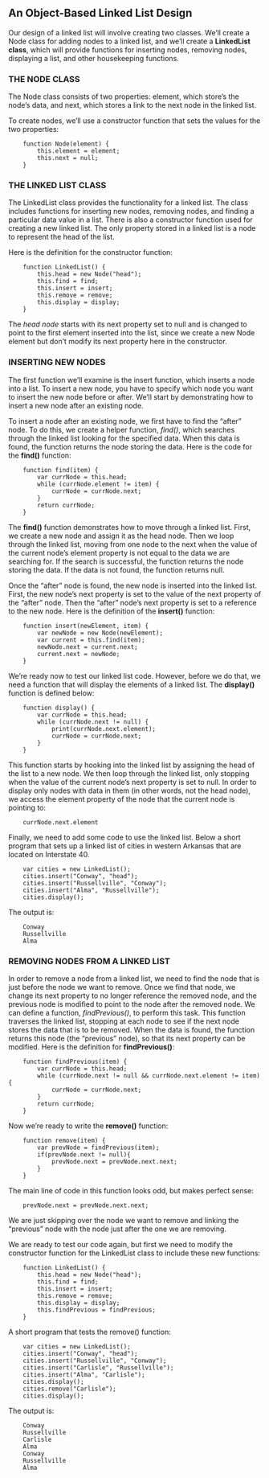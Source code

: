 ## An Object-Based Linked List Design

Our design of a linked list will involve creating two classes. We’ll create a Node class for adding nodes to a linked list, and we’ll create a **LinkedList class**, which will provide functions for inserting nodes, removing nodes, displaying a list, and other housekeeping functions.

### THE NODE CLASS

The Node class consists of two properties:
    element, which store’s the node’s data,
    and next, which stores a link to the next node in the linked list.

To create nodes, we’ll use a constructor function that sets the values for the two properties:
```
    function Node(element) {
        this.element = element;
        this.next = null;
    }
```

### THE LINKED LIST CLASS

The LinkedList class provides the functionality for a linked list. The class includes functions for inserting new nodes, removing nodes, and finding a particular data value in a list. There is also a constructor function used for creating a new linked list. The only property stored in a linked list is a node to represent the head of the list.

Here is the definition for the constructor function:
```
    function LinkedList() {
        this.head = new Node("head");
        this.find = find;
        this.insert = insert;
        this.remove = remove;
        this.display = display;
    }
```
The *head node* starts with its next property set to null and is changed to point to the first element inserted into the list, since we create a new Node element but don’t modify its next property here in the constructor.

### INSERTING NEW NODES

The first function we’ll examine is the insert function, which inserts a node into a list. To insert a new node, you have to specify which node you want to insert the new node before or after. We’ll start by demonstrating how to insert a new node after an existing node.

To insert a node after an existing node, we first have to find the “after” node. To do this, we create a helper function, *find()*, which searches through the linked list looking for the specified data. When this data is found, the function returns the node storing the data. Here is the code for the **find()** function:
```
    function find(item) {
        var currNode = this.head;
        while (currNode.element != item) {
            currNode = currNode.next;
        }
        return currNode;
    }
```
The **find()** function demonstrates how to move through a linked list. First, we create a new node and assign it as the head node. Then we loop through the linked list, moving from one node to the next when the value of the current node’s element property is not equal to the data we are searching for. If the search is successful, the function returns the node storing the data. If the data is not found, the function returns null.

Once the “after” node is found, the new node is inserted into the linked list. First, the new node’s next property is set to the value of the next property of the “after” node. Then the “after” node’s next property is set to a reference to the new node. Here is the definition of the **insert()** function:
```
    function insert(newElement, item) {
        var newNode = new Node(newElement);
        var current = this.find(item);
        newNode.next = current.next;
        current.next = newNode;
    }
```

We’re ready now to test our linked list code. However, before we do that, we need a function that will display the elements of a linked list. The **display()** function is defined below:
```
    function display() {
        var currNode = this.head;
        while (currNode.next != null) {
            print(currNode.next.element);
            currNode = currNode.next;
        }
    }
```
This function starts by hooking into the linked list by assigning the head of the list to a new node. We then loop through the linked list, only stopping when the value of the current node’s next property is set to null. In order to display only nodes with data in them (in other words, not the head node), we access the element property of the node that the current node is pointing to:
```
    currNode.next.element
```

Finally, we need to add some code to use the linked list. Below a short program that sets up a linked list of cities in western Arkansas that are located on Interstate 40.
```
    var cities = new LinkedList();
    cities.insert("Conway", "head");
    cities.insert("Russellville", "Conway");
    cities.insert("Alma", "Russellville");
    cities.display();
```
The output is:
```
    Conway
    Russellville
    Alma
```

### REMOVING NODES FROM A LINKED LIST

In order to remove a node from a linked list, we need to find the node that is just before the node we want to remove. Once we find that node, we change its next property to no longer reference the removed node, and the previous node is modified to point to the node after the removed node. We can define a function, *findPrevious()*, to perform this task. This function traverses the linked list, stopping at each node to see if the next node stores the data that is to be removed. When the data is found, the function returns this node (the “previous” node), so that its next property can be modified. Here is the definition for **findPrevious()**:
```
    function findPrevious(item) {
        var currNode = this.head;
        while (currNode.next != null && currNode.next.element != item) {
            currNode = currNode.next;
        }
        return currNode;
    }
```
Now we’re ready to write the **remove()** function:
```
    function remove(item) {
        var prevNode = findPrevious(item);
        if(prevNode.next != null){
            prevNode.next = prevNode.next.next;
        }
    }
```
The main line of code in this function looks odd, but makes perfect sense:
```
    prevNode.next = prevNode.next.next;
```
We are just skipping over the node we want to remove and linking the “previous” node with the node just after the one we are removing.

We are ready to test our code again, but first we need to modify the constructor function for the LinkedList class to include these new functions:
```
    function LinkedList() {
        this.head = new Node("head");
        this.find = find;
        this.insert = insert;
        this.remove = remove;
        this.display = display;
        this.findPrevious = findPrevious;
    }
```
A short program that tests the remove() function:
```
    var cities = new LinkedList();
    cities.insert("Conway", "head");
    cities.insert("Russellville", "Conway");
    cities.insert("Carlisle", "Russellville");
    cities.insert("Alma", "Carlisle");
    cities.display();
    cities.remove("Carlisle");
    cities.display();
```
The output is:
```
    Conway
    Russellville
    Carlisle
    Alma
    Conway
    Russellville
    Alma
```
